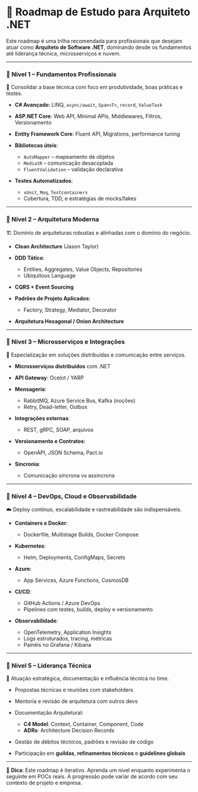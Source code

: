 # 🔎 Roadmap de Estudo para Arquiteto .NET

Este roadmap é uma trilha recomendada para profissionais que desejam atuar como **Arquiteto de Software .NET**, dominando desde os fundamentos até liderança técnica, microsserviços e nuvem.

---

### 🔹 Nível 1 – Fundamentos Profissionais

🔧 Consolidar a base técnica com foco em produtividade, boas práticas e testes.

* **C# Avançado**: LINQ, `async/await`, `Span<T>`, `record`, `ValueTask`
* **ASP.NET Core**: Web API, Minimal APIs, Middlewares, Filtros, Versionamento
* **Entity Framework Core**: Fluent API, Migrations, performance tuning
* **Bibliotecas úteis**:

  * `AutoMapper` – mapeamento de objetos
  * `MediatR` – comunicação desacoplada
  * `FluentValidation` – validação declarativa
* **Testes Automatizados**:

  * `xUnit`, `Moq`, `Testcontainers`
  * Cobertura, TDD, e estratégias de mocks/fakes

---

### 🔹 Nível 2 – Arquitetura Moderna

🏗️ Domínio de arquiteturas robustas e alinhadas com o domínio do negócio.

* **Clean Architecture** (Jason Taylor)
* **DDD Tático**:

  * Entities, Aggregates, Value Objects, Repositories
  * Ubiquitous Language
* **CQRS + Event Sourcing**
* **Padrões de Projeto Aplicados**:

  * Factory, Strategy, Mediator, Decorator
* **Arquitetura Hexagonal / Onion Architecture**

---

### 🔹 Nível 3 – Microsserviços e Integrações

📡 Especialização em soluções distribuídas e comunicação entre serviços.

* **Microsserviços distribuídos** com .NET
* **API Gateway**: Ocelot / YARP
* **Mensageria**:

  * RabbitMQ, Azure Service Bus, Kafka (noções)
  * Retry, Dead-letter, Outbox
* **Integrações externas**:

  * REST, gRPC, SOAP, arquivos
* **Versionamento e Contratos**:

  * OpenAPI, JSON Schema, Pact.io
* **Sincronia**:

  * Comunicação síncrona vs assíncrona

---

### 🔹 Nível 4 – DevOps, Cloud e Observabilidade

☁️ Deploy contínuo, escalabilidade e rastreabilidade são indispensáveis.

* **Containers e Docker**:

  * Dockerfile, Multistage Builds, Docker Compose
* **Kubernetes**:

  * Helm, Deployments, ConfigMaps, Secrets
* **Azure**:

  * App Services, Azure Functions, CosmosDB
* **CI/CD**:

  * GitHub Actions / Azure DevOps
  * Pipelines com testes, builds, deploy e versionamento
* **Observabilidade**:

  * OpenTelemetry, Application Insights
  * Logs estruturados, tracing, métricas
  * Painéis no Grafana / Kibana

---

### 🔹 Nível 5 – Liderança Técnica

🎯 Atuação estratégica, documentação e influência técnica no time.

* Propostas técnicas e reuniões com stakeholders
* Mentoria e revisão de arquitetura com outros devs
* Documentação Arquitetural:

  * **C4 Model**: Context, Container, Component, Code
  * **ADRs**: Architecture Decision Records
* Gestão de débitos técnicos, padrões e revisão de código
* Participação em **guildas**, **refinamentos técnicos** e **guidelines globais**

---

🔁 **Dica**: Este roadmap é iterativo. Aprenda um nível enquanto experimenta o seguinte em POCs reais. A progressão pode variar de acordo com seu contexto de projeto e empresa.

